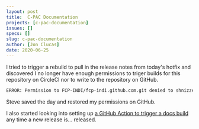 ```yaml
---
layout: post
title:  C-PAC Documentation
projects: [c-pac-documentation]
issues: []
specs: []
slug: c-pac-documentation
author: [Jon Clucas]
date: 2020-06-25
---
```


I tried to trigger a rebuild to pull in the release notes from today's hotfix and discovered I no longer have enough permissions to triger builds for this repository on CircleCI nor to write to the repository on GitHub.

```BASH
ERROR: Permission to FCP-INDI/fcp-indi.github.com.git denied to shnizzedy.
```

Steve saved the day and restored my permissions on GitHub.

<!--more-->

I also started looking into setting up [a GitHub Action to trigger a docs build](https://github.com/marketplace/actions/github-action-trigger-circleci-job) any time a new release is… released.